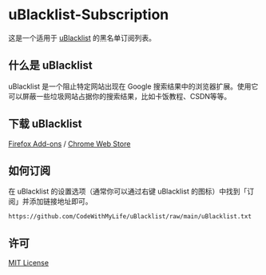 # uBlacklist-Subscription

这是一个适用于 [uBlacklist](https://github.com/iorate/uBlacklist/blob/master/README.md) 的黑名单订阅列表。

## 什么是 uBlacklist

uBlacklist 是一个阻止特定网站出现在 Google 搜索结果中的浏览器扩展。使用它可以屏蔽一些垃圾网站占据你的搜索结果，比如卡饭教程、CSDN等等。

## 下载 uBlacklist

[Firefox Add-ons](https://addons.mozilla.org/en-US/firefox/addon/ublacklist/) / [Chrome Web Store](https://chrome.google.com/webstore/detail/ublacklist/pncfbmialoiaghdehhbnbhkkgmjanfhe)

## 如何订阅

在 uBlacklist 的设置选项（通常你可以通过右键 uBlacklist 的图标）中找到「订阅」并添加链接地址即可。

```
https://github.com/CodeWithMyLife/uBlacklist/raw/main/uBlacklist.txt
```

## 许可

[MIT License](https://raw.githubusercontent.com/CodeWithMyLife/uBlacklist/master/License)
